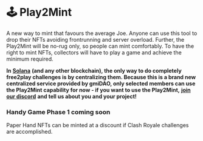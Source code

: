 # 🕹 Play2Mint

A new way to mint that favours the average Joe. Anyone can use this tool to drop their NFTs avoiding frontrunning and server overload. Further, the Play2Mint will be no-rug only, so people can mint comfortably. To have the right to mint NFTs, collectors will have to play a game and achieve the minimum required.

**In** [**Solana**](https://solana.com) **(and any other blockchain), the only way to do completely free2play challenges is by centralizing them. Because this is a brand new centralized service provided by gmiDAO, only selected members can use the Play2Mint capability for now - if you want to use the Play2Mint,** [**join our discord**](https://discord.gg/rAnhpNqQmq) **and tell us about you and your project!**

### Handy Game Phase 1 coming soon

Paper Hand NFTs can be minted at a discount if Clash Royale challenges are accomplished.
